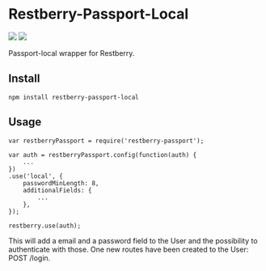 Restberry-Passport-Local
========================

[![](https://img.shields.io/npm/v/restberry-passport-local.svg)](https://www.npmjs.com/package/restberry-passport-local) [![](https://img.shields.io/npm/dm/restberry-passport-local.svg)](https://www.npmjs.com/package/restberry-passport-local)

Passport-local wrapper for Restberry.

## Install

```
npm install restberry-passport-local
```

## Usage

```
var restberryPassport = require('restberry-passport');

var auth = restberryPassport.config(function(auth) {
    ...
})
.use('local', {
    passwordMinLength: 8,
    additionalFields: {
        ...
    },
});

restberry.use(auth);
```

This will add a email and a password field to the User and the possibility to
authenticate with those. One new routes have been created to the User:
POST /login.
